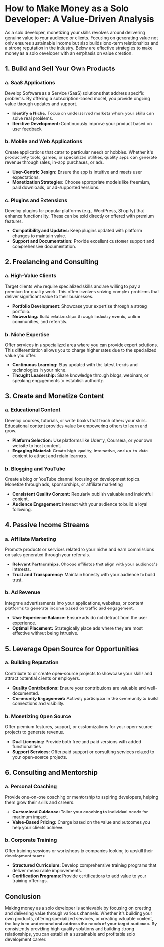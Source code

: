 # How to Make Money as a Solo Developer: A Value-Driven Analysis

As a solo developer, monetizing your skills revolves around delivering genuine value to your audience or clients. Focusing on generating value not only ensures sustainable income but also builds long-term relationships and a strong reputation in the industry. Below are effective strategies to make money as a solo developer with an emphasis on value creation.

## 1. **Build and Sell Your Own Products**

### **a. SaaS Applications**
Develop Software as a Service (SaaS) solutions that address specific problems. By offering a subscription-based model, you provide ongoing value through updates and support.

- **Identify a Niche:** Focus on underserved markets where your skills can solve real problems.
- **Iterative Development:** Continuously improve your product based on user feedback.

### **b. Mobile and Web Applications**
Create applications that cater to particular needs or hobbies. Whether it's productivity tools, games, or specialized utilities, quality apps can generate revenue through sales, in-app purchases, or ads.

- **User-Centric Design:** Ensure the app is intuitive and meets user expectations.
- **Monetization Strategies:** Choose appropriate models like freemium, paid downloads, or ad-supported versions.

### **c. Plugins and Extensions**
Develop plugins for popular platforms (e.g., WordPress, Shopify) that enhance functionality. These can be sold directly or offered with premium features.

- **Compatibility and Updates:** Keep plugins updated with platform changes to maintain value.
- **Support and Documentation:** Provide excellent customer support and comprehensive documentation.

## 2. **Freelancing and Consulting**

### **a. High-Value Clients**
Target clients who require specialized skills and are willing to pay a premium for quality work. This often involves solving complex problems that deliver significant value to their businesses.

- **Portfolio Development:** Showcase your expertise through a strong portfolio.
- **Networking:** Build relationships through industry events, online communities, and referrals.

### **b. Niche Expertise**
Offer services in a specialized area where you can provide expert solutions. This differentiation allows you to charge higher rates due to the specialized value you offer.

- **Continuous Learning:** Stay updated with the latest trends and technologies in your niche.
- **Thought Leadership:** Share knowledge through blogs, webinars, or speaking engagements to establish authority.

## 3. **Create and Monetize Content**

### **a. Educational Content**
Develop courses, tutorials, or write books that teach others your skills. Educational content provides value by empowering others to learn and grow.

- **Platform Selection:** Use platforms like Udemy, Coursera, or your own website to host content.
- **Engaging Material:** Create high-quality, interactive, and up-to-date content to attract and retain learners.

### **b. Blogging and YouTube**
Create a blog or YouTube channel focusing on development topics. Monetize through ads, sponsorships, or affiliate marketing.

- **Consistent Quality Content:** Regularly publish valuable and insightful content.
- **Audience Engagement:** Interact with your audience to build a loyal following.

## 4. **Passive Income Streams**

### **a. Affiliate Marketing**
Promote products or services related to your niche and earn commissions on sales generated through your referrals.

- **Relevant Partnerships:** Choose affiliates that align with your audience's interests.
- **Trust and Transparency:** Maintain honesty with your audience to build trust.

### **b. Ad Revenue**
Integrate advertisements into your applications, websites, or content platforms to generate income based on traffic and engagement.

- **User Experience Balance:** Ensure ads do not detract from the user experience.
- **Optimal Placement:** Strategically place ads where they are most effective without being intrusive.

## 5. **Leverage Open Source for Opportunities**

### **a. Building Reputation**
Contribute to or create open-source projects to showcase your skills and attract potential clients or employers.

- **Quality Contributions:** Ensure your contributions are valuable and well-documented.
- **Community Engagement:** Actively participate in the community to build connections and visibility.

### **b. Monetizing Open Source**
Offer premium features, support, or customizations for your open-source projects to generate revenue.

- **Dual Licensing:** Provide both free and paid versions with added functionalities.
- **Support Services:** Offer paid support or consulting services related to your open-source projects.

## 6. **Consulting and Mentorship**

### **a. Personal Coaching**
Provide one-on-one coaching or mentorship to aspiring developers, helping them grow their skills and careers.

- **Customized Guidance:** Tailor your coaching to individual needs for maximum impact.
- **Value-Based Pricing:** Charge based on the value and outcomes you help your clients achieve.

### **b. Corporate Training**
Offer training sessions or workshops to companies looking to upskill their development teams.

- **Structured Curriculum:** Develop comprehensive training programs that deliver measurable improvements.
- **Certification Programs:** Provide certifications to add value to your training offerings.

## Conclusion

Making money as a solo developer is achievable by focusing on creating and delivering value through various channels. Whether it's building your own products, offering specialized services, or creating valuable content, the key is to understand and address the needs of your target audience. By consistently providing high-quality solutions and building strong relationships, you can establish a sustainable and profitable solo development career.